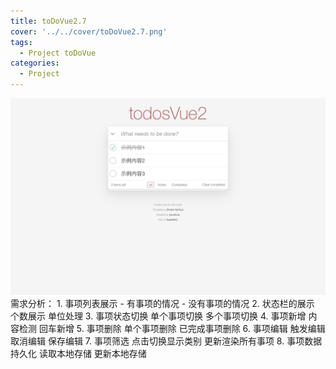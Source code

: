```yaml
---
title: toDoVue2.7
cover: '../../cover/toDoVue2.7.png'
tags:
  - Project toDoVue
categories:
  - Project
---
```

<img src='../../cover/toDoVue2.7.png'>
需求分析：
1. 事项列表展示
  - 有事项的情况
  - 没有事项的情况
2. 状态栏的展示
  个数展示
  单位处理
3. 事项状态切换
  单个事项切换
  多个事项切换
4. 事项新增
  内容检测
   回车新增
5. 事项删除
  单个事项删除
  已完成事项删除
6. 事项编辑
  触发编辑
  取消编辑
  保存编辑
7. 事项筛选
  点击切换显示类别
  更新渲染所有事项
8. 事项数据持久化
  读取本地存储
  更新本地存储